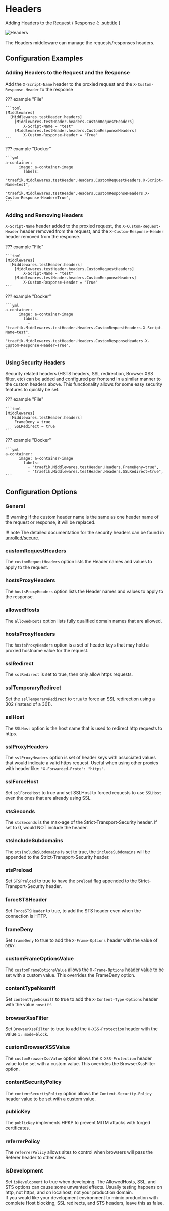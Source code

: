 # Headers 

Adding Headers to the Request / Response
{: .subtitle }

![Headers](../assets/img/middleware/headers.png)

The Headers middleware can manage the requests/responses headers.

## Configuration Examples

### Adding Headers to the Request and the Response

Add the `X-Script-Name` header to the proxied request and the `X-Custom-Response-Header` to the response

??? example "File"

    ```toml
    [Middlewares]
      [Middlewares.testHeader.headers]
        [Middlewares.testHeader.headers.CustomRequestHeaders]
            X-Script-Name = "test"
        [Middlewares.testHeader.headers.CustomResponseHeaders]
            X-Custom-Response-Header = "True"
    ```

??? example "Docker"

    ```yml
    a-container:
          image: a-container-image 
            labels:
              - "traefik.Middlewares.testHeader.Headers.CustomRequestHeaders.X-Script-Name=test",
              - "traefik.Middlewares.testHeader.Headers.CustomResponseHeaders.X-Custom-Response-Header=True",
    ```

### Adding and Removing Headers

`X-Script-Name` header added to the proxied request, the `X-Custom-Request-Header` header removed from the request, and the `X-Custom-Response-Header` header removed from the response.

??? example "File"

    ```toml    
    [Middlewares]
      [Middlewares.testHeader.headers]
        [Middlewares.testHeader.headers.CustomRequestHeaders]
            X-Script-Name = "test"
        [Middlewares.testHeader.headers.CustomResponseHeaders]
            X-Custom-Response-Header = "True"
    ```

??? example "Docker"

    ```yml
    a-container:
          image: a-container-image 
            labels:
              - "traefik.Middlewares.testHeader.Headers.CustomRequestHeaders.X-Script-Name=test",
              - "traefik.Middlewares.testHeader.Headers.CustomResponseHeaders.X-Custom-Response-Header=True",
    ```

### Using Security Headers

Security related headers (HSTS headers, SSL redirection, Browser XSS filter, etc) can be added and configured per frontend in a similar manner to the custom headers above.
This functionality allows for some easy security features to quickly be set.


??? example "File"

    ```toml    
    [Middlewares]
      [Middlewares.testHeader.headers]
        FrameDeny = true
        SSLRedirect = true
    ```

??? example "Docker"

    ```yml
    a-container:
          image: a-container-image 
            labels:
              - "traefik.Middlewares.testHeader.Headers.FrameDeny=true",
              - "traefik.Middlewares.testHeader.Headers.SSLRedirect=true",
    ```
       
## Configuration Options

### General

!!! warning
    If the custom header name is the same as one header name of the request or response, it will be replaced.

!!! note
    The detailed documentation for the security headers can be found in [unrolled/secure](https://github.com/unrolled/secure#available-options).

### customRequestHeaders

The `customRequestHeaders` option lists the Header names and values to apply to the request.

### hostsProxyHeaders

The `hostsProxyHeaders` option lists the Header names and values to apply to the response.

### allowedHosts 

The `allowedHosts` option lists fully qualified domain names that are allowed.

### hostsProxyHeaders 

The `hostsProxyHeaders` option is a set of header keys that may hold a proxied hostname value for the request.

### sslRedirect 

The `sslRedirect` is set to true, then only allow https requests.

### sslTemporaryRedirect
                    
Set the `sslTemporaryRedirect` to `true` to force an SSL redirection using a 302 (instead of a 301).

### sslHost 

The `SSLHost` option is the host name that is used to redirect http requests to https.

### sslProxyHeaders 

The `sslProxyHeaders` option is set of header keys with associated values that would indicate a valid https request. Useful when using other proxies with header like: `"X-Forwarded-Proto": "https"`.

### sslForceHost 

Set `sslForceHost` to true and set SSLHost to forced requests to use `SSLHost` even the ones that are already using SSL.

### stsSeconds 

The `stsSeconds` is the max-age of the Strict-Transport-Security header. If set to 0, would NOT include the header.

### stsIncludeSubdomains 

The `stsIncludeSubdomains` is set to true, the `includeSubdomains` will be appended to the Strict-Transport-Security header.

### stsPreload 

Set `STSPreload` to true to have the `preload` flag appended to the Strict-Transport-Security header.

### forceSTSHeader

Set `ForceSTSHeader` to true, to add the STS header even when the connection is HTTP.

### frameDeny 

Set `frameDeny` to true to add the `X-Frame-Options` header with the value of `DENY`.
 
### customFrameOptionsValue 

The `customFrameOptionsValue` allows the `X-Frame-Options` header value to be set with a custom value. This overrides the FrameDeny option.

### contentTypeNosniff

Set `contentTypeNosniff` to true to add the `X-Content-Type-Options` header with the value `nosniff`.

### browserXssFilter

Set `BrowserXssFilter` to true to add the `X-XSS-Protection` header with the value `1; mode=block`.

### customBrowserXSSValue

The `customBrowserXssValue` option allows the `X-XSS-Protection` header value to be set with a custom value. This overrides the BrowserXssFilter option.

### contentSecurityPolicy

The `contentSecurityPolicy` option allows the `Content-Security-Policy` header value to be set with a custom value.

### publicKey

The `publicKey` implements HPKP to prevent MITM attacks with forged certificates. 

### referrerPolicy

The `referrerPolicy` allows sites to control when browsers will pass the Referer header to other sites.

### isDevelopment

Set `isDevelopment` to true when developing. The AllowedHosts, SSL, and STS options can cause some unwanted effects. Usually testing happens on http, not https, and on localhost, not your production domain.  
If you would like your development environment to mimic production with complete Host blocking, SSL redirects, and STS headers, leave this as false.
